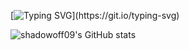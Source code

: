 [![Typing SVG](https://readme-typing-svg.herokuapp.com?color=%23F59C1A&center=true&vCenter=true&multiline=true&height=100&lines=%F0%9F%91%8B+Hi%2C+I%E2%80%99m+%40shadowoff09;%F0%9F%8C%B1+I%E2%80%99m+currently+learning.)](https://git.io/typing-svg)

![shadowoff09's GitHub stats](https://github-readme-stats.vercel.app/api?username=shadowoff09&show_icons=true&theme=gruvbox)



